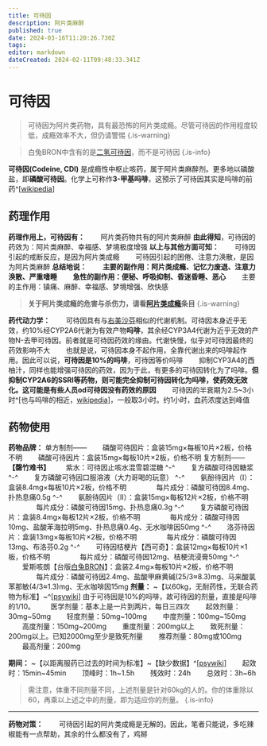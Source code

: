```yaml
---
title: 可待因
description: 阿片类麻醉
published: true
date: 2024-03-16T11:20:26.730Z
tags: 
editor: markdown
dateCreated: 2024-02-11T09:48:33.341Z
---
```


# 可待因

> 可待因为阿片类药物，具有最恐怖的阿片类成瘾。尽管可待因的作用程度较低，成瘾效率不大，但仍请警惕
{.is-warning}

> 白兔BRON中含有的是[二氢可待因](/zh/二氢可待因)，而不是可待因
{.is-info}

**可待因(Codeine, CDI)** 是成瘾性中枢止咳药，属于阿片类麻醉剂。更多地以磷酸盐，即**磷酸可待因**。化学上可称作**3-甲基吗啡**，这预示了可待因其实是吗啡的前药^[[wikipedia](https://en.wikipedia.org/wiki/Codeine)]
## 药理作用
**药理作用上，可待因有：**
　　阿片类药物共有的阿片类麻醉
**由此得知**，可待因的药效为：阿片类麻醉、幸福感、梦境极度增强
**以上与其他方面可知：**
　　可待因引起的戒断反应，是因为阿片类成瘾
　　可待因引起的困倦、注意力涣散，是因为阿片类麻醉
**总结地说：**
　　**主要的副作用：阿片类成瘾、记忆力废退、注意力涣散、严重嗜睡**
　　**急性的副作用：便秘、呼吸抑制、昏迷昏睡、恶心**
　　主要的主作用：镇痛、麻醉、幸福感、梦境增强、欣快感

> **关于阿片类成瘾的危害与杀伤力，请看[阿片类成瘾](/zh/阿片类成瘾)条目**
{.is-warning}

**药代动力学：**
　　可待因具有与[右美沙芬](/zh/右美沙芬)相似的代谢机制。可待因本身近乎无效，约10%经CYP2A6代谢为有效产物**吗啡**，其余经CYP3A4代谢为近乎无效的产物N-去甲可待因。前者就是可待因药效的缘由。代谢快慢，似乎对可待因最终的药效影响不大
　　也就是说，可待因本身不起作用，全靠代谢出来的吗啡起作用。因此可以说，**可待因是10%的吗啡**，可待因等价吗啡
　　抑制CYP3A4的西柚汁，同样也能增强可待因的药效，因为于此，有更多的可待因转化为了吗啡。**但抑制CYP2A6的SSRI等药物，则可能完全抑制可待因转化为吗啡，使药效无效化。这可能是有些人员od可待因没有药效的原因**
　　可待因的半衰期为2.5~3小时^[也与吗啡的相近，[wikipedia](https://en.wikipedia.org/wiki/Codeine)]，一般取3小时。约1小时，血药浓度达到峰值
## 药物使用
**药物品牌：**
单方制剂——
　　磷酸可待因片：盒装15mg×每板10片×2板，价格不明
　　磷酸可待因片：盒装15mg×每板10片×2板，价格不明
复方制剂——**【罄竹难书】**
　　紫水：可待因止咳水混雪碧混糖
^-^
　　复方磷酸可待因糖浆
^-^
　　复方磷酸可待因口服溶液（大力哥喝的玩意）
^-^
　　氨酚待因片（I）：盒装8.4mg×每板10片×2板，价格不明
　　　　每片成分：磷酸可待因8.4mg、扑热息痛0.5g
^-^
　　氨酚待因片（II）：盒装15mg×每板12片×2板，价格不明
　　　　每片成分：磷酸可待因15mg、扑热息痛0.3g
^-^
　　复方磷酸可待因片：盒装8.4mg×每板12片×2板，价格不明
　　　　每片成分：磷酸可待因10mg、盐酸苯海拉明5mg、扑热息痛0.4g、无水咖啡因50mg
^-^
　　洛芬待因片：盒装13mg×每板10片×2板，价格不明
　　　　每片成分：磷酸可待因13mg、布洛芬0.2g
^-^
　　可待因桔梗片【西可奇】：盒装12mg×每板10片×1板，价格不明
　　　　每片成分：磷酸可待因12mg、桔梗流浸膏50mg
^-^
　　爱斯咳朗【台版[白兔BRON](/zh/二氢可待因)】：盒装2.4mg×每板10片×2板，价格不明
　　　　每片成分：磷酸可待因2.4mg、盐酸甲麻黄碱(25/3≈8.3)mg、马来酸氯苯那敏(4/3≈1.3)mg、无水咖啡因15mg
**剂量：** ~【以60kg，无耐药性，无联合药物为标准】~^[[psywiki](https://m.psychonautwiki.org/wiki/Codeine)]
由于可待因是10%的吗啡，故可待因的剂量，直接是吗啡的1/10。
　　医学剂量：基本上是一片到两片，每日三四次
　　起效剂量：30mg~50mg
　　轻度剂量：50mg~100mg
　　中度剂量：100mg~150mg
　　高度剂量：150mg~200mg
　　重度剂量：200mg以上
　　致死剂量：200mg以上。已知2000mg至少是致死剂量
　　推荐剂量：80mg或100mg
　　最高剂量：200mg
  
**期间：** ~【以距离服药已过去的时间为标准】~【缺少数据】^[[psywiki](https://m.psychonautwiki.org/wiki/Codeine)]
　　起效时：15min~45min
　　顶峰时：1h~1.5h
　　残效时：24h
　　总效时：3h~6h
>需注意，体重不同剂量不同，上述剂量是针对60kg的人的。你的体重除以60，再乘以上述之中的剂量，即为适应你的剂量。
{.is-info}
***
**药物对策：**
　　可待因引起的阿片类成瘾是无解的。因此，笔者只能说，多吃辣椒能有一点帮助，其余的什么都没有了，鸡掰


